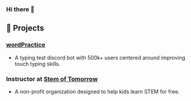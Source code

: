 ### Hi there 👋
## 🔭 Projects
### [wordPractice](https://top.gg/bot/743183681182498906)
- A typing test discord bot with 500k+ users centered around improving touch typing skills. 

### Instructor at [Stem of Tomorrow](https://stemoftomorrow.com) 
- A non-profit organization designed to help kids learn STEM for free.
